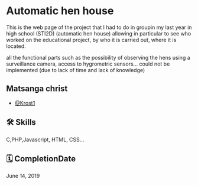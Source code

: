 # Automatic hen house

This is the web page of the project that I had to
do in groupin  my last year in high school (STI2D)
(automatic hen house) allowing
in particular to see who worked on the educational project,
by who it is carried out, where it is located.

all the functional parts such as the
possibility of observing the hens using a surveillance
camera, access to hygrometric sensors... could not be
implemented (due to lack of time and lack of knowledge)

## Matsanga christ

- [@Krost1](https://github.com/Krost1)

## 🛠 Skills

C,PHP,Javascript, HTML, CSS...

## 🗓️ CompletionDate

June 14, 2019
